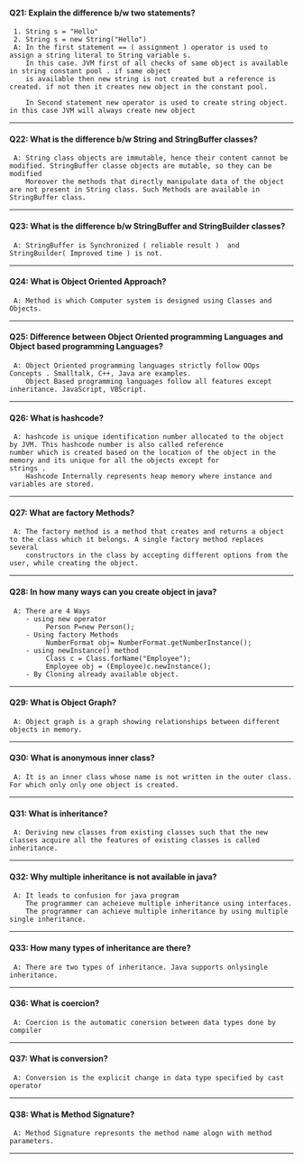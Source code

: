 #### Q21: Explain the difference b/w two statements?
     1. String s = "Hello"
     2. String s = new String("Hello")
     A: In the first statement == ( assignment ) operator is used to assign a string literal to String variable s. 
        In this case. JVM first of all checks of same object is available in string constant pool . if same object 
        is available then new string is not created but a reference is created. if not then it creates new object in the constant pool.

        In Second statement new operator is used to create string object. in this case JVM will always create new object
---

#### Q22: What is the difference b/w String and StringBuffer classes?
     A: String class objects are immutable, hence their content cannot be modified. StringBuffer classe objects are mutable, so they can be modified
        Moreover the methods that directly manipulate data of the object are not present in String class. Such Methods are available in StringBuffer class.
---

#### Q23: What is the difference b/w StringBuffer and StringBuilder classes?
     A: StringBuffer is Synchronized ( reliable result )  and StringBuilder( Improved time ) is not. 
---

#### Q24: What is Object Oriented Approach?
     A: Method is which Computer system is designed using Classes and Objects.
---

#### Q25: Difference between Object Oriented programming Languages and Object based programming Languages?
     A: Object Oriented programming languages strictly follow OOps Concepts . Smalltalk, C++, Java are examples. 
        Object Based programming languages follow all features except inheritance. JavaScript, VBScript.
---

#### Q26: What is hashcode?
     A: hashcode is unique identification number allocated to the object by JVM. This hashcode number is also called reference             number which is created based on the location of the object in the memory and its unique for all the objects except for            strings . 
        Hashcode Internally represents heap memory where instance and variables are stored.
---

#### Q27: What are factory Methods?
     A: The factory method is a method that creates and returns a object to the class which it belongs. A single factory method replaces several
        constructors in the class by accepting different options from the user, while creating the object.
---

#### Q28: In how many ways can you create object in java?
     A: There are 4 Ways 
        - using new operator
             Person P=new Person();
        - Using factory Methods
             NumberFormat obj= NumberFormat.getNumberInstance();
        - using newInstance() method
             Class c = Class.forName("Employee");
             Employee obj = (Employee)c.newInstance();
        - By Cloning already available object.
---

#### Q29: What is Object Graph?
     A: Object graph is a graph showing relationships between different objects in memory.
---

#### Q30: What is anonymous inner class?
     A: It is an inner class whose name is not written in the outer class. For which only only one object is created.
---

#### Q31: What is inheritance?
     A: Deriving new classes from existing classes such that the new classes acquire all the features of existing classes is called inheritance.
---

#### Q32: Why multiple inheritance is not available in java?
     A: It leads to confusion for java program
        The programmer can acheieve multiple inheritance using interfaces.
        The programmer can achieve multiple inheritance by using multiple single inheritance.
---

#### Q33: How many types of inheritance are there?
     A: There are two types of inheritance. Java supports onlysingle inheritance.
---

#### Q36: What is coercion?
     A: Coercion is the automatic conersion between data types done by compiler

---

#### Q37: What is conversion?
     A: Conversion is the explicit change in data type specified by cast operator 
---

#### Q38: What is Method Signature?
     A: Method Signature represonts the method name alogn with method parameters.
---
